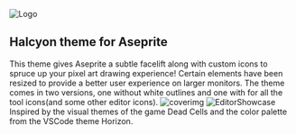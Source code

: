  
![Logo](https://github.com/user-attachments/assets/0822bef9-6059-4500-8250-2f430c2f9694)
## Halcyon theme for Aseprite
This theme gives Aseprite a subtle facelift along with custom icons to spruce up your pixel art drawing experience! Certain elements have been resized to provide a better user experience on larger monitors. The theme comes in two versions, one without white outlines and one with for all the tool icons(and some other editor icons).
![coverimg](https://github.com/user-attachments/assets/74912392-38ca-48f2-8eac-282f0065ea62)
![EditorShowcase](https://github.com/user-attachments/assets/040c3280-37a2-494c-bf69-e4f7c480fce3)
Inspired by the visual themes of the game Dead Cells and the color palette from the VSCode theme Horizon.
